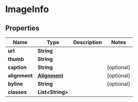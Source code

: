 

# ImageInfo

## Properties

Name | Type | Description | Notes
------------ | ------------- | ------------- | -------------
**url** | **String** |  | 
**thumb** | **String** |  | 
**caption** | **String** |  |  [optional]
**alignment** | [**Alignment**](Alignment.md) |  |  [optional]
**byline** | **String** |  |  [optional]
**classes** | **List&lt;String&gt;** |  | 




